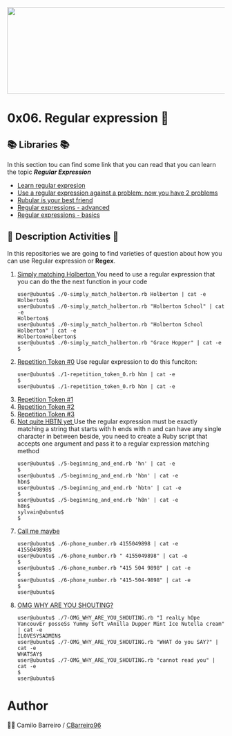 <img src="https://user-images.githubusercontent.com/66263776/98416555-43fa9b80-204d-11eb-800a-df8e19b62655.jpg" width="700" height= "200"> 

# 0x06. Regular expression :book:

## :books: Libraries :books:
In this section tou can find some link that you can read that you can learn the topic ***Regular Expression***
* [Learn regular expresion](https://regexone.com/lesson/optional_characters)
* [Use a regular expression against a problem: now you have 2 problems](https://blog.codinghorror.com/regular-expressions-now-you-have-two-problems/)
* [Rubular is your best friend](https://rubular.com/)
* [Regular expressions - advanced](https://www.slideshare.net/neha_jain/advanced-regular-expressions-80296518)
* [Regular expressions - basics](https://www.slideshare.net/neha_jain/introducing-regular-expressions)


## :memo: Description Activities :memo:
In this repositories we are going to find varieties of question about how you can use Regular expression or **Regex**. 
1) [Simply matching Holberton ](https://github.com/CBarreiro96/holberton-system_engineering-devops/blob/master/0x06-regular_expressions/0-simply_match_holberton.rb "exercise1")
You need to use a regular expression that you can do the the next function in your code
	```
	user@ubuntu$ ./0-simply_match_holberton.rb Holberton | cat -e
	Holberton$
	user@ubuntu$ ./0-simply_match_holberton.rb "Holberton School" | cat -e
	Holberton$
	user@ubuntu$ ./0-simply_match_holberton.rb "Holberton School Holberton" | cat -e
	HolbertonHolberton$
	user@ubuntu$ ./0-simply_match_holberton.rb "Grace Hopper" | cat -e
	$
	```
2) [Repetition Token #0](https://github.com/CBarreiro96/holberton-system_engineering-devops/blob/master/0x06-regular_expressions/1-repetition_token_0.rb "hola")
Use regular expression to do this funciton:
	```
	user@ubuntu$ ./1-repetition_token_0.rb hbn | cat -e
	$
	user@ubuntu$ ./1-repetition_token_0.rb hbn | cat -e
	```
3) [Repetition Token #1 ](https://github.com/CBarreiro96/holberton-system_engineering-devops/blob/master/0x06-regular_expressions/2-repetition_token_1.rb)
4) [Repetition Token #2](https://github.com/CBarreiro96/holberton-system_engineering-devops/blob/master/0x06-regular_expressions/3-repetition_token_2.rb) 
5) [Repetition Token #3](https://github.com/CBarreiro96/holberton-system_engineering-devops/blob/master/0x06-regular_expressions/4-repetition_token_3.rb)
6) [Not quite HBTN yet ](https://github.com/CBarreiro96/holberton-system_engineering-devops/blob/master/0x06-regular_expressions/5-beginning_and_end.rb)
Use the regular expression must be exactly matching a string that starts with h ends with n and can have any single character in between beside, you need to create a Ruby script that accepts one argument and pass it to a regular expression matching method
	```
	user@ubuntu$ ./5-beginning_and_end.rb 'hn' | cat -e
	$
	user@ubuntu$ ./5-beginning_and_end.rb 'hbn' | cat -e
	hbn$
	user@ubuntu$ ./5-beginning_and_end.rb 'hbtn' | cat -e
	$
	user@ubuntu$ ./5-beginning_and_end.rb 'h8n' | cat -e
	h8n$
	sylvain@ubuntu$
	$

	```
7) [Call me maybe]()
	```
	user@ubuntu$ ./6-phone_number.rb 4155049898 | cat -e
	4155049898$
	user@ubuntu$ ./6-phone_number.rb " 4155049898" | cat -e
	$
	user@ubuntu$ ./6-phone_number.rb "415 504 9898" | cat -e
	$
	user@ubuntu$ ./6-phone_number.rb "415-504-9898" | cat -e
	$
	user@ubuntu$
	```
8) [OMG WHY ARE YOU SHOUTING?]()
	```
	user@ubuntu$ ./7-OMG_WHY_ARE_YOU_SHOUTING.rb "I realLy hOpe VancouvEr posseSs Yummy Soft vAnilla Dupper Mint Ice Nutella cream" | cat -e
	ILOVESYSADMIN$
	user@ubuntu$ ./7-OMG_WHY_ARE_YOU_SHOUTING.rb "WHAT do you SAY?" | cat -e
	WHATSAY$
	user@ubuntu$ ./7-OMG_WHY_ARE_YOU_SHOUTING.rb "cannot read you" | cat -e
	$
	user@ubuntu$
	```


# Author
:man_technologist: Camilo Barreiro / [CBarreiro96](https://github.com/CBarreiro96 "Github User")

